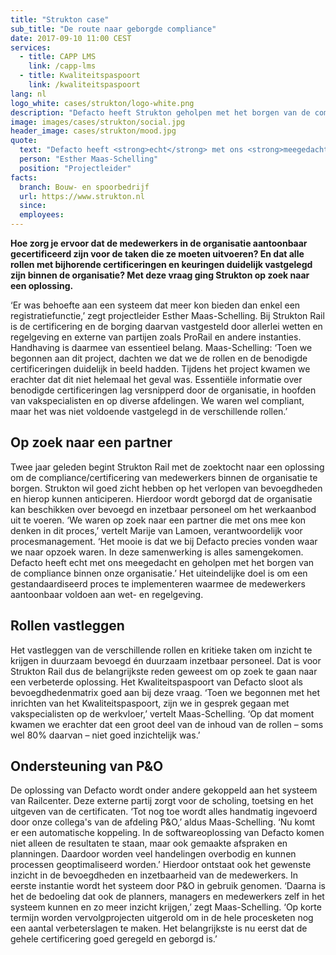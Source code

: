 ```yaml
---
title: "Strukton case"
sub_title: "De route naar geborgde compliance"
date: 2017-09-10 11:00 CEST
services:
  - title: CAPP LMS
    link: /capp-lms
  - title: Kwaliteitspaspoort
    link: /kwaliteitspaspoort
lang: nl
logo_white: cases/strukton/logo-white.png
description: "Defacto heeft Strukton geholpen met het borgen van de compliance binnen de organisatie. In deze case leggen we uit hoe we dat samen hebben gedaan."
image: images/cases/strukton/social.jpg
header_image: cases/strukton/mood.jpg
quote:
  text: "Defacto heeft <strong>echt</strong> met ons <strong>meegedacht</strong> en geholpen met het borgen van de compliance binnen onze organisatie."
  person: "Esther Maas-Schelling"
  position: "Projectleider"
facts:
  branch: Bouw- en spoorbedrijf
  url: https://www.strukton.nl
  since:
  employees:
---
```


**Hoe zorg je ervoor dat de medewerkers in de organisatie aantoonbaar gecertificeerd zijn voor de taken die ze moeten uitvoeren? En dat alle rollen met bijhorende certificeringen en keuringen duidelijk vastgelegd zijn binnen de organisatie? Met deze vraag ging Strukton op zoek naar een oplossing.**

‘Er was behoefte aan een systeem dat meer kon bieden dan enkel een registratiefunctie,’ zegt projectleider Esther Maas-Schelling.
Bij Strukton Rail is de certificering en de borging daarvan vastgesteld door allerlei wetten en regelgeving en externe van partijen zoals ProRail en andere instanties. Handhaving is daarmee van essentieel belang. Maas-Schelling: ‘Toen we begonnen aan dit project, dachten we dat we de rollen en de benodigde certificeringen duidelijk in beeld hadden. Tijdens het project kwamen we erachter dat dit niet helemaal het geval was. Essentiële informatie over benodigde certificeringen lag versnipperd door de organisatie, in hoofden van vakspecialisten en op diverse afdelingen. We waren wel compliant, maar het was niet voldoende vastgelegd in de verschillende rollen.’

## Op zoek naar een partner

Twee jaar geleden begint Strukton Rail met de zoektocht naar een oplossing om de compliance/certificering van medewerkers binnen de organisatie te borgen. Strukton wil goed zicht hebben op het verlopen van bevoegdheden en hierop kunnen anticiperen. Hierdoor wordt geborgd dat de organisatie kan beschikken over bevoegd en inzetbaar personeel om het werkaanbod uit te voeren.
‘We waren op zoek naar een partner die met ons mee kon denken in dit proces,’ vertelt Marije van Lamoen, verantwoordelijk voor procesmanagement. ‘Het mooie is dat we bij Defacto precies vonden waar we naar opzoek waren. In deze samenwerking is alles samengekomen. Defacto heeft echt met ons meegedacht en geholpen met het borgen van de compliance binnen onze organisatie.’ Het uiteindelijke doel is om een gestandaardiseerd proces te implementeren waarmee de medewerkers aantoonbaar voldoen aan wet- en regelgeving.

## Rollen vastleggen

Het vastleggen van de verschillende rollen en kritieke taken om inzicht te krijgen in duurzaam bevoegd én duurzaam inzetbaar personeel. Dat is voor Strukton Rail dus de belangrijkste reden geweest om op zoek te gaan naar een verbeterde oplossing. Het Kwaliteitspaspoort van Defacto sloot als bevoegdhedenmatrix goed aan bij deze vraag. ‘Toen we begonnen met het inrichten van het Kwaliteitspaspoort, zijn we in gesprek gegaan met vakspecialisten op de werkvloer,’ vertelt Maas-Schelling. ‘Op dat moment kwamen we erachter dat een groot deel van de inhoud van de rollen – soms wel 80% daarvan – niet goed inzichtelijk was.’

## Ondersteuning van P&O

De oplossing van Defacto wordt onder andere gekoppeld aan het systeem van Railcenter. Deze externe partij zorgt voor de scholing, toetsing en het uitgeven van de certificaten. ‘Tot nog toe wordt alles handmatig ingevoerd door onze collega's van de afdeling P&O,’ aldus Maas-Schelling. ‘Nu komt er een automatische koppeling. In de softwareoplossing van Defacto komen niet alleen de resultaten te staan, maar ook gemaakte afspraken en planningen. Daardoor worden veel handelingen overbodig en kunnen processen geoptimaliseerd worden.’ Hierdoor ontstaat ook het gewenste inzicht in de bevoegdheden en inzetbaarheid van de medewerkers. In eerste instantie wordt het systeem door P&O in gebruik genomen. ‘Daarna is het de bedoeling dat ook de planners, managers en medewerkers zelf in het systeem kunnen en zo meer inzicht krijgen,’ zegt Maas-Schelling. ‘Op korte termijn worden vervolgprojecten uitgerold om in de hele procesketen nog een aantal verbeterslagen te maken. Het belangrijkste is nu eerst dat de gehele certificering goed geregeld en geborgd is.’
